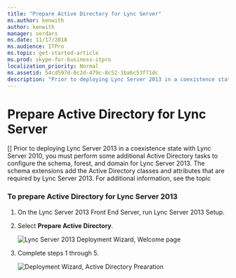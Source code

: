 ```yaml
---
title: "Prepare Active Directory for Lync Server"
ms.author: kenwith
author: kenwith
manager: serdars
ms.date: 11/17/2018
ms.audience: ITPro
ms.topic: get-started-article
ms.prod: skype-for-business-itpro
localization_priority: Normal
ms.assetid: 54cd597d-0c2d-479c-8c52-1babc53f71dc
description: "Prior to deploying Lync Server 2013 in a coexistence state with Lync Server 2010, you must perform some additional Active Directory tasks to configure the schema, forest, and domain for Lync Server 2013. The schema extensions add the Active Directory classes and attributes that are required by Lync Server 2013. For additional information, see the topic Preparing Active Directory Domain Services for Lync Server 2013."
---
```


# Prepare Active Directory for Lync Server
[]
Prior to deploying Lync Server 2013 in a coexistence state with Lync Server 2010, you must perform some additional Active Directory tasks to configure the schema, forest, and domain for Lync Server 2013. The schema extensions add the Active Directory classes and attributes that are required by Lync Server 2013. For additional information, see the topic 
<!-- [Preparing Active Directory Domain Services for Lync Server 2013](../../deployment/deploying-lync-server-2013/preparing-active-directory-domain-services-for-lync-server-2013.md). -->
  
### To prepare Active Directory for Lync Server 2013

1. On the Lync Server 2013 Front End Server, run Lync Server 2013 Setup.
    
2. Select **Prepare Active Directory**.
    
     ![Lync Server 2013 Deployment Wizard, Welcome page](../../media/migration_lyncserver_config_w15_deploy_wizard.jpg)
  
3. Complete steps 1 through 5.
    
     ![Deployment Wizard, Active Directory Prearation](../../media/migration_lyncserver_config_w15_prepad_final.jpg)
  

